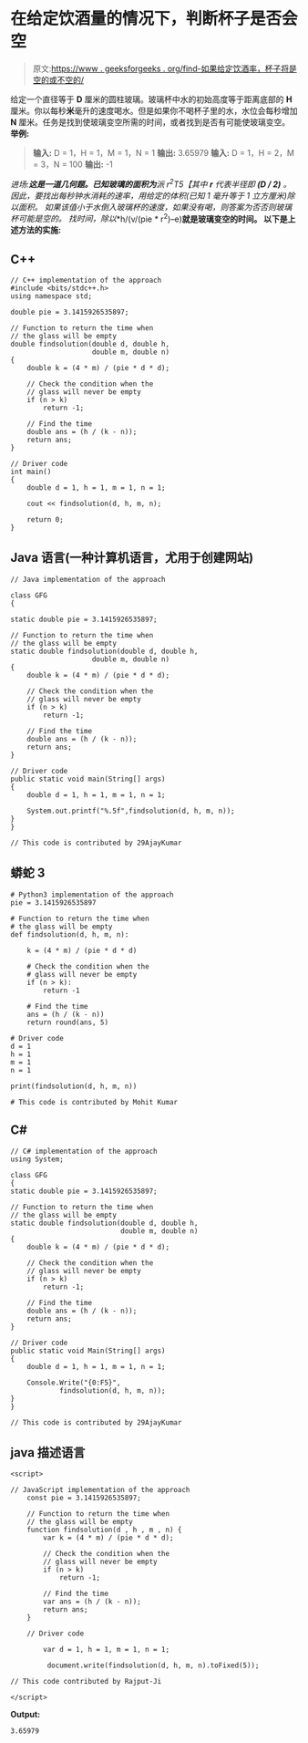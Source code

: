 # 在给定饮酒量的情况下，判断杯子是否会空

> 原文:[https://www . geeksforgeeks . org/find-如果给定饮酒率，杯子将是空的或不空的/](https://www.geeksforgeeks.org/find-if-the-glass-will-be-empty-or-not-when-the-rate-of-drinking-is-given/)

给定一个直径等于 **D** 厘米的圆柱玻璃。玻璃杯中水的初始高度等于距离底部的 **H** 厘米。你以每秒**米**毫升的速度喝水。但是如果你不喝杯子里的水，水位会每秒增加 **N** 厘米。任务是找到使玻璃变空所需的时间，或者找到是否有可能使玻璃变空。
**举例:**

> **输入:** D = 1，H = 1，M = 1，N = 1
> **输出:** 3.65979
> **输入:** D = 1，H = 2，M = 3，N = 100
> **输出:** -1

**进场:**这是一道几何题。已知玻璃的面积为**派* r<sup>2</sup>T5【其中 **r** 代表半径即 **(D / 2)** 。因此，要找出每秒钟水消耗的速率，用给定的体积(已知 1 毫升等于 1 立方厘米)除以面积。
如果该值小于水倒入玻璃杯的速度，如果没有喝，则答案为**否**否则玻璃杯可能是空的。
找时间，除以**h/(v/(pie * r<sup>2</sup>)–e)**就是玻璃变空的时间。
以下是上述方法的实施:** 

## C++

```
// C++ implementation of the approach
#include <bits/stdc++.h>
using namespace std;

double pie = 3.1415926535897;

// Function to return the time when
// the glass will be empty
double findsolution(double d, double h,
                    double m, double n)
{
    double k = (4 * m) / (pie * d * d);

    // Check the condition when the
    // glass will never be empty
    if (n > k)
        return -1;

    // Find the time
    double ans = (h / (k - n));
    return ans;
}

// Driver code
int main()
{
    double d = 1, h = 1, m = 1, n = 1;

    cout << findsolution(d, h, m, n);

    return 0;
}
```

## Java 语言(一种计算机语言，尤用于创建网站)

```
// Java implementation of the approach

class GFG
{

static double pie = 3.1415926535897;

// Function to return the time when
// the glass will be empty
static double findsolution(double d, double h,
                    double m, double n)
{
    double k = (4 * m) / (pie * d * d);

    // Check the condition when the
    // glass will never be empty
    if (n > k)
        return -1;

    // Find the time
    double ans = (h / (k - n));
    return ans;
}

// Driver code
public static void main(String[] args)
{
    double d = 1, h = 1, m = 1, n = 1;

    System.out.printf("%.5f",findsolution(d, h, m, n));
}
}

// This code is contributed by 29AjayKumar
```

## 蟒蛇 3

```
# Python3 implementation of the approach
pie = 3.1415926535897

# Function to return the time when
# the glass will be empty
def findsolution(d, h, m, n):

    k = (4 * m) / (pie * d * d)

    # Check the condition when the
    # glass will never be empty
    if (n > k):
        return -1

    # Find the time
    ans = (h / (k - n))
    return round(ans, 5)

# Driver code
d = 1
h = 1
m = 1
n = 1

print(findsolution(d, h, m, n))

# This code is contributed by Mohit Kumar
```

## C#

```
// C# implementation of the approach
using System;

class GFG
{
static double pie = 3.1415926535897;

// Function to return the time when
// the glass will be empty
static double findsolution(double d, double h,
                           double m, double n)
{
    double k = (4 * m) / (pie * d * d);

    // Check the condition when the
    // glass will never be empty
    if (n > k)
        return -1;

    // Find the time
    double ans = (h / (k - n));
    return ans;
}

// Driver code
public static void Main(String[] args)
{
    double d = 1, h = 1, m = 1, n = 1;

    Console.Write("{0:F5}",
            findsolution(d, h, m, n));
}
}

// This code is contributed by 29AjayKumar
```

## java 描述语言

```
<script>

// JavaScript implementation of the approach
    const pie = 3.1415926535897;

    // Function to return the time when
    // the glass will be empty
    function findsolution(d , h , m , n) {
        var k = (4 * m) / (pie * d * d);

        // Check the condition when the
        // glass will never be empty
        if (n > k)
            return -1;

        // Find the time
        var ans = (h / (k - n));
        return ans;
    }

    // Driver code

        var d = 1, h = 1, m = 1, n = 1;

         document.write(findsolution(d, h, m, n).toFixed(5));

// This code contributed by Rajput-Ji

</script>
```

**Output:** 

```
3.65979
```